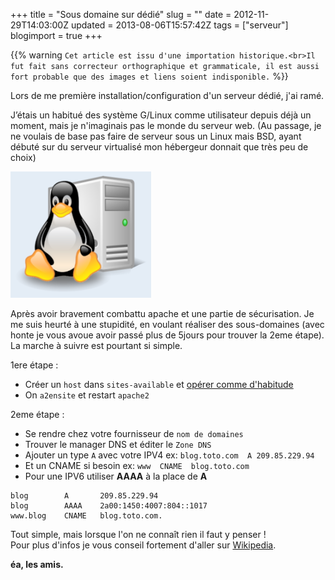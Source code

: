 +++
title = "Sous domaine sur dédié"
slug = ""
date = 2012-11-29T14:03:00Z
updated = 2013-08-06T15:57:42Z
tags = ["serveur"]
blogimport = true
+++

{{% warning `Cet article est issu d'une importation historique.<br>Il fut fait sans correcteur orthographique et grammaticale, il est aussi fort probable que des images et liens soient indisponible.` %}}

Lors de me première installation/configuration d'un serveur dédié, j'ai ramé.

J’étais un habitué des système G/Linux comme utilisateur depuis déjà un moment, mais je n'imaginais pas le monde du serveur web. (Au passage, je ne voulais de base pas faire de serveur sous un Linux mais BSD, ayant débuté sur du serveur virtualisé mon hébergeur donnait que très peu de choix)

![Image de presentation](/images/serveur-linux.png "")

Après avoir bravement combattu apache et une partie de sécurisation. Je me suis heurté à une stupidité, en voulant réaliser des sous-domaines (avec honte je vous avoue avoir passé plus de 5jours pour trouver la 2eme étape). La marche à suivre est pourtant si simple.

1ere étape :

- Créer un `host` dans `sites-available` et [opérer comme d'habitude](/apache2-et-ssh-mini-memo/)
- On `a2ensite` et restart `apache2`

2eme étape :

- Se rendre chez votre fournisseur de `nom de domaines`
- Trouver le manager DNS et éditer le `Zone DNS`
- Ajouter un type `A` avec votre IPV4 ex: `blog.toto.com  A 209.85.229.94`
- Et un CNAME si besoin ex: `www  CNAME  blog.toto.com`
- Pour une IPV6 utiliser **AAAA** à la place de **A**

```dns
blog        A       209.85.229.94
blog        AAAA    2a00:1450:4007:804::1017
www.blog    CNAME   blog.toto.com.
```

Tout simple, mais lorsque l'on ne connaît rien il faut y penser !   
Pour plus d'infos je vous conseil fortement d'aller sur [Wikipedia](http://fr.wikipedia.org/wiki/Domain_Name_System).

**éa, les amis.**
